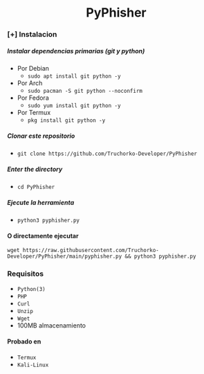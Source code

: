 <h1 align="center">PyPhisher</h1>

### [+] Instalacion

##### Instalar dependencias primarias (git y python)

 - Por Debian
    - ```sudo apt install git python -y```
 - Por Arch
    - ```sudo pacman -S git python --noconfirm```
 - Por Fedora
    - ```sudo yum install git python -y```
 - Por Termux
    - ```pkg install git python -y```

##### Clonar este repositorio

 - ```git clone https://github.com/Truchorko-Developer/PyPhisher```

##### Enter the directory
 - ```cd PyPhisher```

##### Ejecute la herramienta
 - ```python3 pyphisher.py```

#### O directamente ejecutar
```
wget https://raw.githubusercontent.com/Truchorko-Developer/PyPhisher/main/pyphisher.py && python3 pyphisher.py

```

### Requisitos

 - `Python(3)`
 - `PHP`
 - `Curl`
 - `Unzip`
 - `Wget`
 - 100MB almacenamiento 
 
#### Probado en

 - `Termux`
 - `Kali-Linux`

